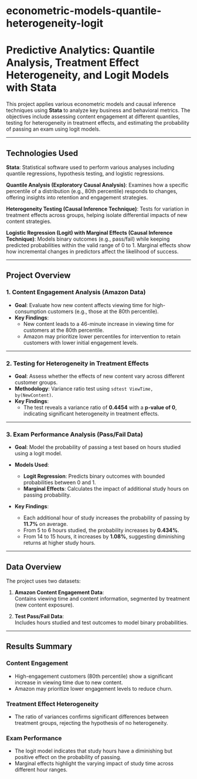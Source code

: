 # econometric-models-quantile-heterogeneity-logit

# **Predictive Analytics: Quantile Analysis, Treatment Effect Heterogeneity, and Logit Models with Stata**

This project applies various econometric models and causal inference techniques using **Stata** to analyze key business and behavioral metrics. The objectives include assessing content engagement at different quantiles, testing for heterogeneity in treatment effects, and estimating the probability of passing an exam using logit models.

---

## **Technologies Used**
**Stata**:
Statistical software used to perform various analyses including quantile regressions, hypothesis testing, and logistic regressions.

**Quantile Analysis (Exploratory Causal Analysis)**:
Examines how a specific percentile of a distribution (e.g., 80th percentile) responds to changes, offering insights into retention and engagement strategies.

**Heterogeneity Testing (Causal Inference Technique)**:
Tests for variation in treatment effects across groups, helping isolate differential impacts of new content strategies.

**Logistic Regression (Logit) with Marginal Effects (Causal Inference Technique)**:
Models binary outcomes (e.g., pass/fail) while keeping predicted probabilities within the valid range of 0 to 1. Marginal effects show how incremental changes in predictors affect the likelihood of success.



---

## **Project Overview**

### **1. Content Engagement Analysis (Amazon Data)**
- **Goal**: Evaluate how new content affects viewing time for high-consumption customers (e.g., those at the 80th percentile).
- **Key Findings**:  
  - New content leads to a 46-minute increase in viewing time for customers at the 80th percentile.  
  - Amazon may prioritize lower percentiles for intervention to retain customers with lower initial engagement levels.

---

### **2. Testing for Heterogeneity in Treatment Effects**
- **Goal**: Assess whether the effects of new content vary across different customer groups.  
- **Methodology**: Variance ratio test using `sdtest ViewTime, by(NewContent)`.
- **Key Findings**:  
  - The test reveals a variance ratio of **0.4454** with a **p-value of 0**, indicating significant heterogeneity in treatment effects.

---

### **3. Exam Performance Analysis (Pass/Fail Data)**
- **Goal**: Model the probability of passing a test based on hours studied using a logit model.
- **Models Used**:
  - **Logit Regression**: Predicts binary outcomes with bounded probabilities between 0 and 1.
  - **Marginal Effects**: Calculates the impact of additional study hours on passing probability.

- **Key Findings**:  
  - Each additional hour of study increases the probability of passing by **11.7%** on average.  
  - From 5 to 6 hours studied, the probability increases by **0.434%**.  
  - From 14 to 15 hours, it increases by **1.08%**, suggesting diminishing returns at higher study hours.

---

## **Data Overview**

The project uses two datasets:

1. **Amazon Content Engagement Data**:  
   Contains viewing time and content information, segmented by treatment (new content exposure).

2. **Test Pass/Fail Data**:  
   Includes hours studied and test outcomes to model binary probabilities.

---

## **Results Summary**

### **Content Engagement**
- High-engagement customers (80th percentile) show a significant increase in viewing time due to new content.
- Amazon may prioritize lower engagement levels to reduce churn.

### **Treatment Effect Heterogeneity**
- The ratio of variances confirms significant differences between treatment groups, rejecting the hypothesis of no heterogeneity.

### **Exam Performance**
- The logit model indicates that study hours have a diminishing but positive effect on the probability of passing.
- Marginal effects highlight the varying impact of study time across different hour ranges.
